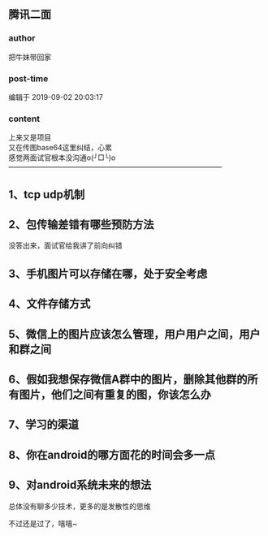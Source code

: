 ## 腾讯二面
### author 
把牛妹带回家
### post-time 

编辑于  2019-09-02 20:03:17
### content 
<div class="post-topic-des nc-post-content">
 <p>
  上来又是项目
  <br/>
  又在传图base64这里纠结，心累
  <br/>
  感觉两面试官根本没沟通o(╯□╰)o
  <br/>
  ——————————————————————————————
 </p>
 <h2>
  1、tcp udp机制
 </h2>
 <h2>
  2、包传输差错有哪些预防方法
 </h2>
 <p>
  没答出来，面试官给我讲了前向纠错
 </p>
 <h2>
  3、手机图片可以存储在哪，处于安全考虑
 </h2>
 <h2>
  4、文件存储方式
 </h2>
 <h2>
  5、微信上的图片应该怎么管理，用户用户之间，用户和群之间
 </h2>
 <h2>
  6、假如我想保存微信A群中的图片，删除其他群的所有图片，他们之间有重复的图，你该怎么办
 </h2>
 <h2>
  7、学习的渠道
 </h2>
 <h2>
  8、你在android的哪方面花的时间会多一点
 </h2>
 <h2>
  9、对android系统未来的想法
 </h2>
 <p>
  总体没有聊多少技术，更多的是发散性的思维
 </p>
 <p>
  不过还是过了，嘻嘻~
 </p>
</div>
